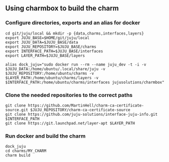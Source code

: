 ## Using charmbox to build the charm

### Configure directories, exports and an alias for docker
```
cd git/juju/local && mkdir -p {data,charms,interfaces,layers}
export JUJU_BASE=$HOME/git/juju/local
export JUJU_DATA=$JUJU_BASE/data
export JUJU_REPOSITORY=$JUJU_BASE/charms
export INTERFACE_PATH=$JUJU_BASE/interfaces
export LAYER_PATH=$JUJU_BASE/layers

alias dock_juju="sudo docker run --rm --name juju_dev -t -i -v $JUJU_DATA:/home/ubuntu/.local/share/juju -v $JUJU_REPOSITORY:/home/ubuntu/charms -v $LAYER_PATH:/home/ubuntu/charms/layers -v $INTERFACE_PATH:/home/ubuntu/charms/interfaces jujusolutions/charmbox"
```

### Clone the needed repositories to the correct paths
```
git clone https://github.com/MartinHell/charm-ca-certificate-source.git $JUJU_REPOSITORY/charm-ca-certificate-source
git clone https://github.com/juju-solutions/interface-juju-info.git $INTERFACE_PATH
git clone https://git.launchpad.net/layer-apt $LAYER_PATH
```

### Run docker and build the charm
```
dock_juju
cd charms/MY_CHARM
charm build
```
